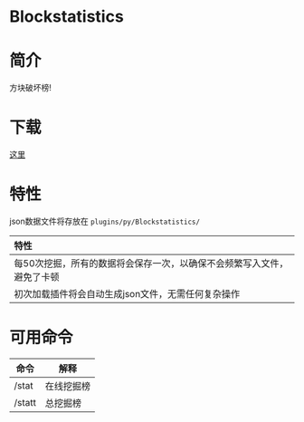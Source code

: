 # Blockstatistics

# 简介

方块破坏榜!

# 下载

[这里](https://extcanary.github.io/PYRW-Docs/plugins/Blockstatistics.py "点我下载")

# 特性

json数据文件将存放在 `plugins/py/Blockstatistics/`

| 特性                                                                   |
| :--------------------------------------------------------------------- |
| 每50次挖掘，所有的数据将会保存一次，以确保不会频繁写入文件，避免了卡顿 |
| 初次加载插件将会自动生成json文件，无需任何复杂操作                     |

# 可用命令

| 命令   | 解释       |
| ------ | ---------- |
| /stat  | 在线挖掘榜 |
| /statt | 总挖掘榜   |
